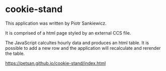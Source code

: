 # cookie-stand
This application was written by Piotr Sankiewicz.

It is comprised of a html page styled by an external CCS file.

The JavaScript calcultes hourly data and produces an html table. It is possible to add a new row and the application will recalculate and rerender the table. 

https://petsan.github.io/cookie-stand/index.html
